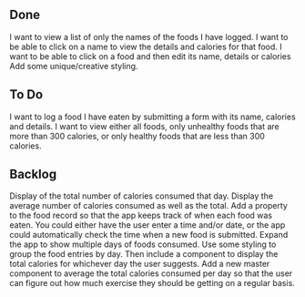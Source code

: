 ## Done

I want to view a list of only the names of the foods I have logged.
I want to be able to click on a name to view the details and calories for that food.
I want to be able to click on a food and then edit its name, details or calories
Add some unique/creative styling.

## To Do

I want to log a food I have eaten by submitting a form with its name, calories and details.
I want to view either all foods, only unhealthy foods that are more than 300 calories, or only healthy foods that are less than 300 calories.

## Backlog

Display of the total number of calories consumed that day.
Display the average number of calories consumed as well as the total.
Add a property to the food record so that the app keeps track of when each food was eaten. You could either have the user enter a time and/or date, or the app could automatically check the time when a new food is submitted.
Expand the app to show multiple days of foods consumed. Use some styling to group the food entries by day. Then include a component to display the total calories for whichever day the user suggests.
Add a new master component to average the total calories consumed per day so that the user can figure out how much exercise they should be getting on a regular basis.
